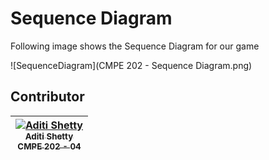 # Sequence Diagram
Following image shows the Sequence Diagram for our game

![SequenceDiagram](CMPE 202 - Sequence Diagram.png)

## Contributor

| [![Aditi Shetty](https://avatars.githubusercontent.com/shettyaditi?s=100)<br /><sub>Aditi Shetty<br />CMPE 202 - 04</sub>](https://github.com/shettyaditi)<br /> |
| :---: |
